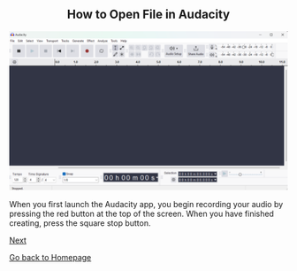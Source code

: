 <div align="center">
  <h2>How to Open File in Audacity</h2>
</div>


  ![blank audacity](images/blankaudacity.png)


<p>When you first launch the Audacity app, you begin recording your audio by pressing the red button at the top of the screen. When you have finished creating, press the square stop button.</p>

[Next](use_effect.md)

[Go back to Homepage](README.md)
